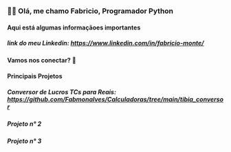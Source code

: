 ### 🙋‍♂️ Olá, me chamo Fabricio, Programador Python

#### Aqui está algumas informaçãoes importantes

##### link do meu Linkedin: https://www.linkedin.com/in/fabricio-monte/
#### Vamos nos conectar? 🤝

#### Principais Projetos

##### Conversor de Lucros TCs para Reais: https://github.com/Fabmonalves/Calculadoras/tree/main/tibia_conversor
##### Projeto n° 2
##### Projeto n° 3

